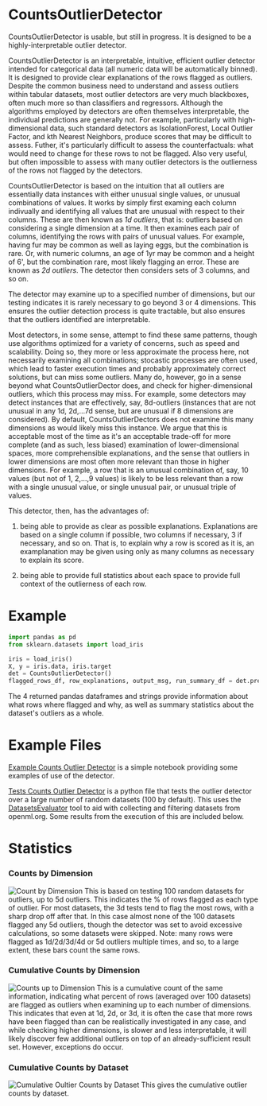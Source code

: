 # CountsOutlierDetector

CountsOutlierDetector is usable, but still in progress. It is designed to be a highly-interpretable outlier detector. 

CountsOutlierDetector is an interpretable, intuitive, efficient outlier detector intended for categorical data (all numeric data will be automatically binned). It is designed to provide clear explanations of the rows flagged as outliers. Despite the common business need to understand and assess outliers within tabular datasets, most outlier detectors are very much blackboxes, often much more so than classifiers and regressors. Although the algorithms employed by detectors are often themselves interpretable, the individual predictions are generally not. For example, particularly with high-dimensional data, such standard detectors as IsolationForest, Local Outlier Factor, and kth Nearest Neighbors, produce scores that may be difficult to assess. Futher, it's particularly difficult to assess the counterfactuals: what would need to change for these rows to not be flagged. Also very useful, but often impossible to assess with many outlier detectors is the outlierness of the rows not flagged by the detectors. 

CountsOutlierDetector is based on the intuition that all outliers are essentially data instances with either unusual single values, or unusual combinations of values. It works by simply first examing each column indivually and identifying all values that are unusual with respect to their columns. These are then known as *1d outliers*, that is: outliers based on considering a single dimension at a time. It then examines each pair of columns, identifying the rows with pairs of unusual values. For example, having fur may be common as well as laying eggs, but the combination is rare. Or, with numeric columns, an age of 1yr may be common and a height of 6', but the combination rare, most likely flagging an error. These are known as *2d outliers*. The detector then considers sets of 3 columns, and so on. 

The detector may examine up to a specified number of dimensions, but our testing indicates it is rarely necessary to go beyond 3 or 4 dimensions. This ensures the outlier detection process is quite tractable, but also ensures that the outliers identified are interpretable. 

Most detectors, in some sense, attempt to find these same patterns, though use algorithms optimized for a variety of concerns, such as speed and scalability. Doing so, they more or less approximate the process here, not necessarily examining all combinations; stocastic processes are often used, which lead to faster execution times and probably approximately correct solutions, but can miss some outliers. Many do, however, go in a sense beyond what CountsOutlierDector does, and check for higher-dimensional outliers, which this process may miss. For example, some detectors may detect instances that are effectively, say, 8d-outliers (instances that are not unusual in any 1d, 2d,...7d sense, but are unusual if 8 dimensions are considered). By default, CountsOutlierDectors does not examine this many dimensions as would likely miss this instance. We argue that this is acceptable most of the time as it's an acceptable trade-off for more complete (and as such, less biased) examination of lower-dimensional spaces, more comprehensible explanations, and the sense that outliers in lower dimensions are most often more relevant than those in higher dimensions. For example, a row that is an unusual combination of, say, 10 values (but not of 1, 2,...,9 values) is likely to be less relevant than a row with a single unusual value, or single unusual pair, or unusual triple of values. 

This detector, then, has the advantages of: 

1) being able to provide as clear as possible explanations. Explanations are based on a single column if possible, two columns if necessary, 3 if necessary, and so on. That is, to explain why a row is scored as it is, an examplanation may be given using only as many columns as necessary to explain its score.  

2) being able to provide full statistics about each space to provide full context of the outlierness of each row. 

# Example

```python
import pandas as pd
from sklearn.datasets import load_iris

iris = load_iris()
X, y = iris.data, iris.target
det = CountsOutlierDetector()
flagged_rows_df, row_explanations, output_msg, run_summary_df = det.predict(X)
```

The 4 returned pandas dataframes and strings provide information about what rows where flagged and why, as well as summary statistics about the dataset's outliers as a whole. 

# Example Files
[Example Counts Outlier Detector](https://github.com/Brett-Kennedy/CountsOutlierDetector/blob/main/examples/Examples_Counts_Outlier_Detector.ipynb) is a simple notebook providing some examples of use of the detector.

[Tests Counts Outlier Detector](https://github.com/Brett-Kennedy/CountsOutlierDetector/blob/main/examples/Test_CountsOutlierDetector.py) is a python file that tests the outlier detector over a large number of random datasets (100 by default). This uses the [DatasetsEvaluator](https://github.com/Brett-Kennedy/DatasetsEvaluator) tool to aid with collecting and filtering datasets from openml.org. Some results from the execution of this are included below.

# Statistics 


### Counts by Dimension 
![Count by Dimension](https://github.com/Brett-Kennedy/CountsOutlierDetector/blob/main/Results/counts_by_dim_bar.png)
This is based on testing 100 random datasets for outliers, up to 5d outliers. This indicates the % of rows flagged as each type of outlier. For most datasets, the 3d tests tend to flag the most rows, with a sharp drop off after that. In this case almost none of the 100 datasets flagged any 5d outliers, though the detector was set to avoid excessive calculations, so some datasets were skipped. Note: many rows were flagged as 1d/2d/3d/4d or 5d outliers multiple times, and so, to a large extent, these bars count the same rows.

### Cumulative Counts by Dimension
![Counts up to Dimension](https://github.com/Brett-Kennedy/CountsOutlierDetector/blob/main/Results/counts_up_to_dim_bar.png)
This is a cumulative count of the same information, indicating what percent of rows (averaged over 100 datasets) are flagged as outliers when examining up to each number of dimensions. This indicates that even at 1d, 2d, or 3d, it is often the case that more rows have been flagged than can be realistically investigated in any case, and while checking higher dimensions, is slower and less interpretable, it will likely discover few additional outliers on top of an already-sufficient result set. However, exceptions do occur.

### Cumulative Counts by Dataset
![Cumulative Oultier Counts by Dataset](https://github.com/Brett-Kennedy/CountsOutlierDetector/blob/main/Results/count_up_to_dim_line.png)
This gives the cumulative outlier counts by dataset. 
